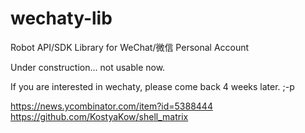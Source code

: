 # wechaty-lib
Robot API/SDK Library for WeChat/微信 Personal Account

Under construction... not usable now. 

If you are interested in wechaty, please come back 4 weeks later. ;-p

https://news.ycombinator.com/item?id=5388444
https://github.com/KostyaKow/shell_matrix
